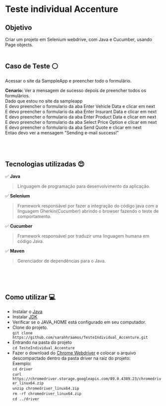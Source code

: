 # Teste individual Accenture </br>
## Objetivo<br>
Criar um projeto em Selenium webdrive, com Java e Cucumber, usando Page objects.
<br>
<br>

## Caso de Teste :white_circle: <br>
 Acessar o site da SamppleApp e preencher todo o formulário.<br>

<b>Cenario:</b> Ver a mensagem de sucesso depois de preencher todos os formulários.<br>
    Dado que estou no site da sampleapp<br>
    E devo preencher o formulario da aba Enter Vehicle Data e clicar em next<br>
    E devo preencher o formulario da aba Enter Insurant Data e clicar em next<br>
    E devo preencher o formulario da aba Enter Product Data e clicar em next<br>
    E devo preencher o formulario da aba Select Price Option e clicar em next<br>
    E devo preencher o formulario da aba Send Quote e clicar em next<br>
    Entao devo ver a mensagem "Sending e-mail success!"<br>
 <br>  
 <br>   
## Tecnologias utilizadas :heart_eyes: <br>
 :white_check_mark: <b>Java</b><br>
> Linguagem de programação para desenvolvimento da aplicação.<br>
 
 :white_check_mark: <b>Selenium</b><br>
> Framework responsável por fazer a integração do código java com a linguagem Gherkin(Cucumber) abrindo o browser fazendo o teste de comportamento.<br>
 
 :white_check_mark: <b>Cucumber</b><br>
> Framework responsável por traduzir uma linguagem humana em código Java.<br>

:white_check_mark: <b>Maven</b><br>
> Gerenciador de dependências para o Java.<br>

<br>
<br>
<br>

## Como utilizar :computer:<br>

- Instalar o [Java](https://www.java.com/pt-BR/download/ie_manual.jsp?locale=pt_BR)
- Instalar [JDK](https://www.oracle.com/br/java/technologies/javase/javase-jdk8-downloads.html)
- Verificar se o JAVA_HOME está configurado em seu computador.
- Clone do projeto.<br>
`` git clone https://github.com/sarahhraamos/TesteIndividual_Accenture.git ``
- Entrando na pasta do projeto<br>
`` cd TesteIndividual_Accenture ``
- Fazer o download do [Chrome Webdriver](https://chromedriver.chromium.org/downloads) e colocar o arquivo descompactado dentro da pasta driver na raiz do projeto:<br>
Exemplo:<br>
``cd driver``<br>
``curl https://chromedriver.storage.googleapis.com/89.0.4389.23/chromedriver_linux64.zip``<br>
``unzip chromedriver_linux64.zip``<br>
``rm -rf chromedriver_linux64.zip``<br>
``cd ../driver``<br>



